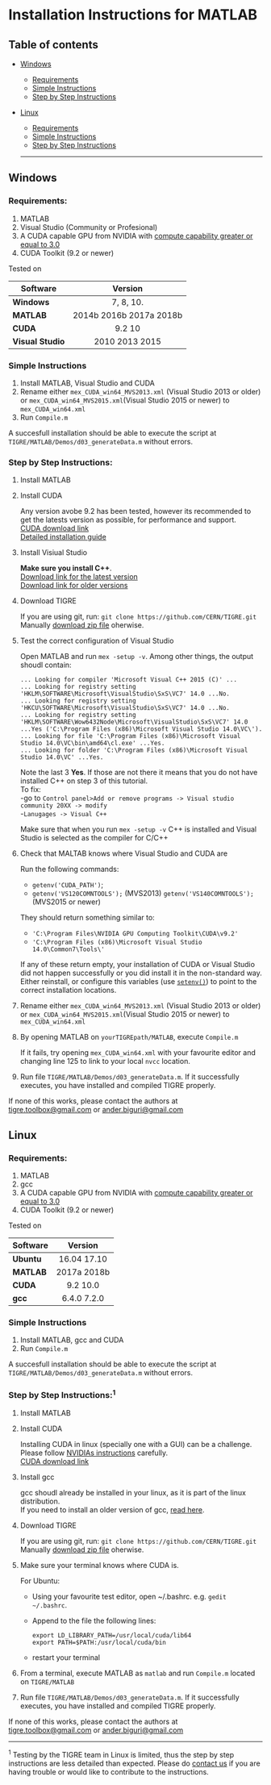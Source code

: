 Installation Instructions for MATLAB
======

## Table of contents

- [Windows](#windows)
   - [Requirements](#requirements)
   - [Simple Instructions](#simple-instructions)
   - [Step by Step Instructions](#step-by-step-instructions)
- [Linux](#linux)
   - [Requirements](#requirements-1)
   - [Simple Instructions](#simple-instructions-1)
   - [Step by Step Instructions](#step-by-step-instructions1)
   
   *****
   
## Windows

### Requirements:

1. MATLAB
2. Visual Studio (Community or Profesional)
3. A CUDA capable GPU from NVIDIA with [compute capability greater or equal to 3.0](https://en.wikipedia.org/wiki/CUDA#GPUs_supported)
4. CUDA Toolkit (9.2 or newer)

Tested on

| Software        | Version           | 
| ------------- |:-------------:|
|**Windows**| 7, 8, 10.|
|**MATLAB**| 2014b 2016b 2017a 2018b|
|**CUDA**| 9.2 10|
|**Visual Studio**| 2010 2013 2015|



### Simple Instructions

1. Install MATLAB, Visual Studio and CUDA
2. Rename either `mex_CUDA_win64_MVS2013.xml` (Visual Studio 2013 or older) or `mex_CUDA_win64_MVS2015.xml`(Visual Studio 2015 or newer) to `mex_CUDA_win64.xml`
3. Run `Compile.m`

A succesfull installation should be able to execute the script at `TIGRE/MATLAB/Demos/d03_generateData.m` without errors.



###  Step by Step Instructions:

1. Install MATLAB

2. Install CUDA

   Any version avobe 9.2 has been tested, however its recommended to get the latests version as possible, for performance and support.\
   [CUDA download link](https://developer.nvidia.com/cuda-downloads)\
   [Detailed installation guide](https://developer.download.nvidia.com/compute/cuda/10.0/Prod/docs/sidebar/CUDA_Installation_Guide_Windows.pdf)
   
3. Install Visiual Studio

   **Make sure you install C++**.\
   [Download link for the latest version](https://visualstudio.microsoft.com/downloads/)\
   [Download link for older versions](https://visualstudio.microsoft.com/vs/older-downloads/)
   
4. Download TIGRE

   If you are using git, run: `git clone https://github.com/CERN/TIGRE.git`\
   Manually [download zip file](https://github.com/CERN/TIGRE/archive/master.zip) oherwise.

5. Test the correct configuration of Visual Studio 

   Open MATLAB and run `mex -setup -v`. Among other things, the output shoudl contain:
   ```
   ... Looking for compiler 'Microsoft Visual C++ 2015 (C)' ...
   ... Looking for registry setting 'HKLM\SOFTWARE\Microsoft\VisualStudio\SxS\VC7' 14.0 ...No.
   ... Looking for registry setting 'HKCU\SOFTWARE\Microsoft\VisualStudio\SxS\VC7' 14.0 ...No.
   ... Looking for registry setting 'HKLM\SOFTWARE\Wow6432Node\Microsoft\VisualStudio\SxS\VC7' 14.0 ...Yes ('C:\Program Files (x86)\Microsoft Visual Studio 14.0\VC\').
   ... Looking for file 'C:\Program Files (x86)\Microsoft Visual Studio 14.0\VC\bin\amd64\cl.exe' ...Yes.
   ... Looking for folder 'C:\Program Files (x86)\Microsoft Visual Studio 14.0\VC' ...Yes.
   ```

   Note the last 3 **Yes**. If those are not there it means that you do not have installed C++ on step 3 of this tutorial.\
   To fix:\
   -go to `Control panel>Add or remove programs -> Visual studio community 20XX -> modify`\
   -`Lanugages -> Visual C++`
   
   Make sure that when you run `mex -setup -v` C++ is installed and Visual Studio is selected as the compiler for C/C++
   
6. Check that MALTAB knows where Visual Studio and CUDA are

   Run the following commands: 
   
   - `getenv('CUDA_PATH')`; 
   - `getenv('VS120COMNTOOLS');` (MVS2013) `getenv('VS140COMNTOOLS');` (MVS2015 or newer)
   
   They should return something similar to:
   
   - `'C:\Program Files\NVIDIA GPU Computing Toolkit\CUDA\v9.2'`
   - `'C:\Program Files (x86)\Microsoft Visual Studio 14.0\Common7\Tools\'`
   
   If any of these return empty, your installation of CUDA or Visual Studio did not happen successfully or you did install it in the non-standard way.
   Either reinstall, or configure this variables (use [`setenv()`](https://uk.mathworks.com/help/matlab/ref/setenv.html)) to point to the correct installation locations. 
	 
7. Rename either `mex_CUDA_win64_MVS2013.xml` (Visual Studio 2013 or older) or `mex_CUDA_win64_MVS2015.xml`(Visual Studio 2015 or newer) to `mex_CUDA_win64.xml`
    
   
8. By opening MATLAB on `yourTIGREpath/MATLAB`, execute `Compile.m`

   If it fails, try opening `mex_CUDA_win64.xml` with your favourite editor and changing line 125 to link to your local `nvcc` location.
   
9. Run file `TIGRE/MATLAB/Demos/d03_generateData.m`. If it successfully executes, you have installed and compiled TIGRE properly.


If none of this works, please contact the authors at [tigre.toolbox@gmail.com](mailto:tigre.toolbox@gmail.com) or [ander.biguri@gmail.com](mailto:ander.biguri@gmail.com)
   
   
## Linux

### Requirements:
1. MATLAB
2. gcc
3. A CUDA capable GPU from NVIDIA with [compute capability greater or equal to 3.0](https://en.wikipedia.org/wiki/CUDA#GPUs_supported)
4. CUDA Toolkit (9.2 or newer)

Tested on


| Software       | Version    | 
| ------------- |:-------------:|
| **Ubuntu**|  16.04 17.10| 
| **MATLAB**|  2017a 2018b| 
| **CUDA**| 9.2 10.0| 
| **gcc**|  6.4.0 7.2.0| 

### Simple Instructions

1. Install MATLAB, gcc and CUDA
2. Run `Compile.m`

A succesfull installation should be able to execute the script at `TIGRE/MATLAB/Demos/d03_generateData.m` without errors.

### Step by Step Instructions:<sup>1</sup>

1. Install MATLAB

2. Install CUDA

   Installing CUDA in linux (specially one with a GUI) can be a challenge. Please follow [NVIDIAs instructions](https://developer.download.nvidia.com/compute/cuda/10.0/Prod/docs/sidebar/CUDA_Installation_Guide_Linux.pdf) carefully.\
   [CUDA download link](https://developer.nvidia.com/cuda-downloads)

3. Install gcc 

   gcc shoudl already be installed in your linux, as it is part of the linux distribution.\
   If you need to install an older version of gcc, [read here](https://askubuntu.com/questions/923337/installing-an-older-gcc-version3-4-3-on-ubuntu-14-04-currently-4-8-installed).
   
4. Download TIGRE

   If you are using git, run: `git clone https://github.com/CERN/TIGRE.git`\
   Manually [download zip file](https://github.com/CERN/TIGRE/archive/master.zip) oherwise.
   
5. Make sure your terminal knows where CUDA is.

   For Ubuntu:
   - Using your favourite test editor, open ~/.bashrc. e.g. `gedit ~/.bashrc`.
   - Append to the file the following lines:
     ```
	 export LD_LIBRARY_PATH=/usr/local/cuda/lib64
     export PATH=$PATH:/usr/local/cuda/bin
	 ```
     
   - restart your terminal
   
6. From a terminal, execute MATLAB as `matlab` and run `Compile.m` located on `TIGRE/MATLAB` 

7. Run file `TIGRE/MATLAB/Demos/d03_generateData.m`. If it successfully executes, you have installed and compiled TIGRE properly.


If none of this works, please contact the authors at [tigre.toolbox@gmail.com](mailto:tigre.toolbox@gmail.com) or [ander.biguri@gmail.com](mailto:ander.biguri@gmail.com)

****

<sup>1</sup> Testing by the TIGRE team in Linux is limited, thus the step by step instructions are less detailed than expected. Please do [contact us](mailto:ander.biguri@gmail.com) if you are having trouble or would like to contribute to the instructions. 
